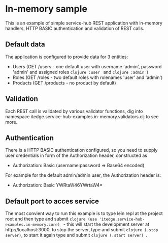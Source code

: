 # In-memory sample

This is an example of simple service-hub REST application with in-memory handlers,
HTTP BASIC authentication and validation of REST calls.

## Default data
The application is configured to provide data for 3 entities: 

* Users (GET /users - one default user with username 'admin', password 'admin' and assigned roles ```clojure :user ``` and ```clojure :admin ```)
* Roles (GET /roles - two default roles with rolenames 'user' and 'admin')
* Products (GET /products - no product by default)

## Validation

Each REST call is validated by various validator functions, dig into namespace itedge.service-hub-examples.in-memory.validators.clj to see more.

## Authentication

There is a HTTP BASIC authentication configured, so you need to supply user credentials in form of the Authorization header, constructed as

* Authorization: Basic (username:password => Base64 encoded)

For example for the default admin/admin user, the Authorization header is:

* Authorization: Basic YWRtaW46YWrtaW4=

## Default port to acces service  

The most convient way to run this example is to type lein repl at the project root and then type and submit 
```clojure (use 'itedge.service-hub-examples.in-memory.core) ``` - this will start the development server at http://localhost:3000,
to stop the server, type and submit ``` clojure (.stop server) ```, to start it again type and submit ```clojure (.start server) ```.
